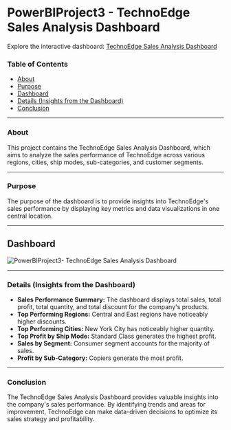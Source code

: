 # PowerBIProject3 - TechnoEdge Sales Analysis Dashboard

Explore the interactive dashboard: [TechnoEdge Sales Analysis Dashboard](https://app.powerbi.com/view?r=eyJrIjoiZmM4YWI1YWQtNDc1ZC00NDFkLWE2YmYtOTcwZGE5ZTZjMDcwIiwidCI6IjU0MTM4MTA5LTNiOGEtNDMzNy1hYzk2LTY4ZDE4ODM0NmNhOCIsImMiOjl9)

### Table of Contents

- [About](#about)
- [Purpose](#purpose)
- [Dashboard](#dashboard)
- [Details (Insights from the Dashboard)](#details-insights-from-the-dashboard)
- [Conclusion](#conclusion)

---

### About

This project contains the TechnoEdge Sales Analysis Dashboard, which aims to analyze the sales performance of TechnoEdge across various regions, cities, ship modes, sub-categories, and customer segments.

---

### Purpose

The purpose of the dashboard is to provide insights into TechnoEdge's sales performance by displaying key metrics and data visualizations in one central location.

---

## Dashboard

![PowerBIProject3- TechnoEdge Sales Analysis Dashboard](https://github.com/qamaruddin-khichi/PowerBIProject3-TechnoEdge-Sales-Analysis-Dashboard/assets/155871872/2edd7cb7-260c-45c0-81b7-7f8550dda4a6)

---

### Details (Insights from the Dashboard)

- **Sales Performance Summary:** The dashboard displays total sales, total profit, total quantity, and total discount for the company's products.
- **Top Performing Regions:** Central and East regions have noticeably higher discounts.
- **Top Performing Cities:** New York City has noticeably higher quantity.
- **Top Profit by Ship Mode:** Standard Class generates the highest profit.
- **Sales by Segment:** Consumer segment accounts for the majority of sales.
- **Profit by Sub-Category:** Copiers generate the most profit.

---

### Conclusion

The TechnoEdge Sales Analysis Dashboard provides valuable insights into the company's sales performance. By identifying trends and areas for improvement, TechnoEdge can make data-driven decisions to optimize its sales strategy and profitability.
